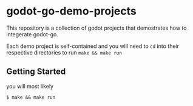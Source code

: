 # godot-go-demo-projects

This repository is a collection of godot projects that demostrates how to integerate godot-go.

Each demo project is self-contained and you will need to `cd` into their respective directories to run `make && make run`

## Getting Started

you will most likely 

    $ make && make run